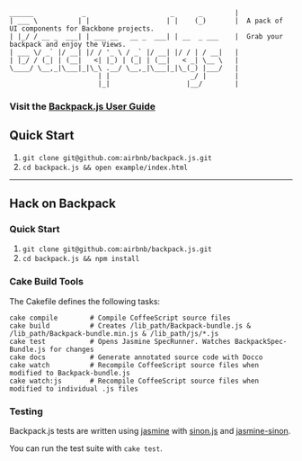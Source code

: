     ______            _                     _      _        |
    | ___ \          | |                   | |    (_)       |  A pack of UI components for Backbone projects.
    | |_/ / __ _  ___| | ___ __   __ _  ___| | __  _ ___    |  Grab your backpack and enjoy the Views. 
    | ___ \/ _` |/ __| |/ / '_ \ / _` |/ __| |/ / | / __|   |
    | |_/ / (_| | (__|   <| |_) | (_| | (__|   < _| \__ \   |
    \____/ \__,_|\___|_|\_\ .__/ \__,_|\___|_|\_(_) |___/   |
                          | |                    _/ |       |
                          |_|                   |__/        |
  


### Visit the [Backpack.js User Guide](http://airbnb.github.com/backpack/)
  
  


## Quick Start

1. `git clone git@github.com:airbnb/backpack.js.git`
1. `cd backpack.js && open example/index.html`
  

----------------------------
  

## Hack on Backpack

### Quick Start

1. `git clone git@github.com:airbnb/backpack.js.git`
1. `cd backpack.js && npm install`
  
  
### Cake Build Tools

The Cakefile defines the following tasks:

    cake compile        # Compile CoffeeScript source files
    cake build          # Creates /lib_path/Backpack-bundle.js & /lib_path/Backpack-bundle.min.js & /lib_path/js/*.js
    cake test           # Opens Jasmine SpecRunner. Watches BackpackSpec-Bundle.js for changes
    cake docs           # Generate annotated source code with Docco
    cake watch          # Recompile CoffeeScript source files when modified to Backpack-bundle.js
    cake watch:js       # Recompile CoffeeScript source files when modified to individual .js files
  
  
### Testing

Backpack.js tests are written using [jasmine](http://pivotal.github.com/jasmine/) with [sinon.js](https://github.com/cjohansen/Sinon.JS) and [jasmine-sinon](https://github.com/froots/jasmine-sinon).

You can run the test suite with `cake test`.
  
  
  
